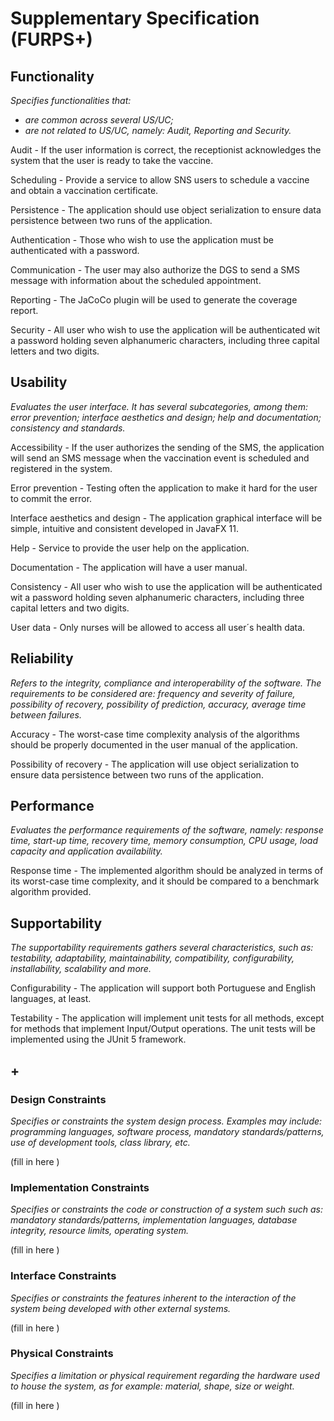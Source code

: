 # Supplementary Specification (FURPS+)

## Functionality

_Specifies functionalities that:_

- _are common across several US/UC;_
- _are not related to US/UC, namely: Audit, Reporting and Security._

Audit - If the user information is correct, the receptionist acknowledges the system that the user is ready to take the vaccine.

Scheduling - Provide a service to allow SNS users to schedule a vaccine and obtain a vaccination certificate.

Persistence - The application should use object serialization to ensure data persistence between two runs of the application.

Authentication - Those who wish to use the application must be authenticated with a password.

Communication - The user may also authorize the DGS to send a SMS message with
information about the scheduled appointment.

Reporting - The JaCoCo plugin will be used to generate the coverage report.

Security - All user who wish to use the application will be authenticated wit a password holding seven alphanumeric characters, including three capital letters and two digits.

## Usability

_Evaluates the user interface. It has several subcategories,
among them: error prevention; interface aesthetics and design; help and
documentation; consistency and standards._

Accessibility - If the user authorizes the sending of the SMS, the application will send an SMS message when the vaccination event is scheduled and registered in the system.

Error prevention - Testing often the application to make it hard for the user to commit the error.

Interface aesthetics and design - The application graphical interface will be simple, intuitive and consistent developed in JavaFX 11.

Help - Service to provide the user help on the application.

Documentation - The application will have a user manual.

Consistency - All user who wish to use the application will be authenticated wit a password holding seven alphanumeric characters, including three capital letters and two digits.

User data - Only nurses will be allowed to access all user´s health data.

## Reliability

_Refers to the integrity, compliance and interoperability of the software. The requirements to be considered are: frequency and severity of failure, possibility of recovery, possibility of prediction, accuracy, average time between failures._

Accuracy - The worst-case time complexity analysis of the algorithms should be properly documented in the user manual of the application.

Possibility of recovery - The application will use object serialization to ensure data persistence between two runs of the application.

## Performance

_Evaluates the performance requirements of the software, namely: response time, start-up time, recovery time, memory consumption, CPU usage, load capacity and application availability._

Response time - The implemented algorithm should be analyzed in terms of its worst-case time complexity, and it should be compared to a benchmark algorithm provided.  

## Supportability

_The supportability requirements gathers several characteristics, such as:
testability, adaptability, maintainability, compatibility,
configurability, installability, scalability and more._

Configurability - The application will support both Portuguese and English languages, at least.

Testability - The application will implement unit tests for all methods, except for methods that
implement Input/Output operations. The unit tests will be implemented using the JUnit 5 framework.

## +

### Design Constraints

_Specifies or constraints the system design process. Examples may include: programming languages, software process, mandatory standards/patterns, use of development tools, class library, etc._

(fill in here )

### Implementation Constraints

_Specifies or constraints the code or construction of a system such
such as: mandatory standards/patterns, implementation languages,
database integrity, resource limits, operating system._

(fill in here )

### Interface Constraints

_Specifies or constraints the features inherent to the interaction of the
system being developed with other external systems._

(fill in here )

### Physical Constraints

_Specifies a limitation or physical requirement regarding the hardware used to house the system, as for example: material, shape, size or weight._

(fill in here )
